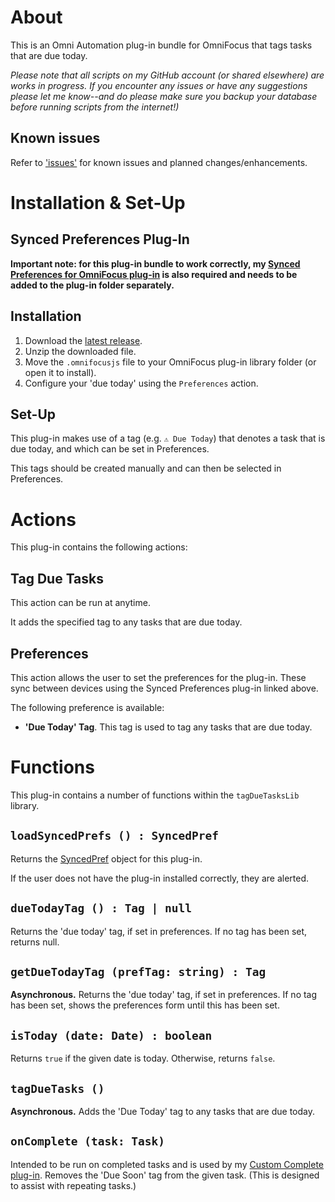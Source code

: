 # About

This is an Omni Automation plug-in bundle for OmniFocus that tags tasks that are due today.

_Please note that all scripts on my GitHub account (or shared elsewhere) are works in progress. If you encounter any issues or have any suggestions please let me know--and do please make sure you backup your database before running scripts from the internet!)_

## Known issues 

Refer to ['issues'](https://github.com/ksalzke/tag-tasks-due-today-for-omnifocus/issues) for known issues and planned changes/enhancements.

# Installation & Set-Up

## Synced Preferences Plug-In

**Important note: for this plug-in bundle to work correctly, my [Synced Preferences for OmniFocus plug-in](https://github.com/ksalzke/synced-preferences-for-omnifocus) is also required and needs to be added to the plug-in folder separately.**

## Installation

1. Download the [latest release](https://github.com/ksalzke/tag-tasks-due-today-for-omnifocus/releases/latest).
2. Unzip the downloaded file.
3. Move the `.omnifocusjs` file to your OmniFocus plug-in library folder (or open it to install).
4. Configure your 'due today' using the `Preferences` action.

## Set-Up

This plug-in makes use of a tag (e.g. `⚠️ Due Today`) that denotes a task that is due today, and which can be set in Preferences.

This tags should be created manually and can then be selected in Preferences.

# Actions

This plug-in contains the following actions:

## Tag Due Tasks

This action can be run at anytime.

It adds the specified tag to any tasks that are due today.

## Preferences

This action allows the user to set the preferences for the plug-in. These sync between devices using the Synced Preferences plug-in linked above.

The following preference is available:

* **'Due Today' Tag**. This tag is used to tag any tasks that are due today.

# Functions

This plug-in contains a number of functions within the `tagDueTasksLib` library.

## `loadSyncedPrefs () : SyncedPref`

Returns the [SyncedPref](https://github.com/ksalzke/synced-preferences-for-omnifocus) object for this plug-in.

If the user does not have the plug-in installed correctly, they are alerted.

## `dueTodayTag () : Tag | null`

Returns the 'due today' tag, if set in preferences. If no tag has been set, returns null.

## `getDueTodayTag (prefTag: string) : Tag`

**Asynchronous.** Returns the 'due today' tag, if set in preferences. If no tag has been set, shows the preferences form until this has been set.

## `isToday (date: Date) : boolean`

Returns `true` if the given date is today. Otherwise, returns `false`.

## `tagDueTasks ()`

**Asynchronous.** Adds the 'Due Today' tag to any tasks that are due today.

## `onComplete (task: Task)`

Intended to be run on completed tasks and is used by my [Custom Complete plug-in](https://github.com/ksalzke/custom-complete-omnifocus-plugin). Removes the 'Due Soon' tag from the given task. (This is designed to assist with repeating tasks.)
